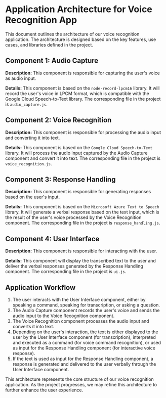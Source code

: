 # Application Architecture for Voice Recognition App

This document outlines the architecture of our voice recognition application. The architecture is designed based on the key features, use cases, and libraries defined in the project.

## Component 1: Audio Capture

**Description:** This component is responsible for capturing the user's voice as audio input.

**Details:** This component is based on the `node-record-lpcm16` library. It will record the user's voice in LPCM format, which is compatible with the Google Cloud Speech-to-Text library. The corresponding file in the project is `audio_capture.js`.

## Component 2: Voice Recognition

**Description:** This component is responsible for processing the audio input and converting it into text.

**Details:** This component is based on the `Google Cloud Speech-to-Text` library. It will process the audio input captured by the Audio Capture component and convert it into text. The corresponding file in the project is `voice_recognition.js`.

## Component 3: Response Handling

**Description:** This component is responsible for generating responses based on the user's input.

**Details:** This component is based on the `Microsoft Azure Text to Speech` library. It will generate a verbal response based on the text input, which is the result of the user's voice processed by the Voice Recognition component. The corresponding file in the project is `response_handling.js`.

## Component 4: User Interface

**Description:** This component is responsible for interacting with the user.

**Details:** This component will display the transcribed text to the user and deliver the verbal responses generated by the Response Handling component. The corresponding file in the project is `ui.js`.

## Application Workflow

1. The user interacts with the User Interface component, either by speaking a command, speaking for transcription, or asking a question.
2. The Audio Capture component records the user's voice and sends the audio input to the Voice Recognition component.
3. The Voice Recognition component processes the audio input and converts it into text.
4. Depending on the user's interaction, the text is either displayed to the user by the User Interface component (for transcription), interpreted and executed as a command (for voice command recognition), or used as input for the Response Handling component (for interactive voice response).
5. If the text is used as input for the Response Handling component, a response is generated and delivered to the user verbally through the User Interface component.

This architecture represents the core structure of our voice recognition application. As the project progresses, we may refine this architecture to further enhance the user experience.
